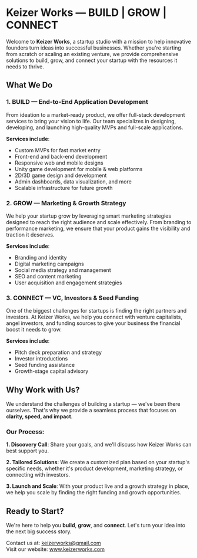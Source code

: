 # Keizer Works — BUILD | GROW | CONNECT

Welcome to **Keizer Works**, a startup studio with a mission to help innovative founders turn ideas into successful businesses. Whether you're starting from scratch or scaling an existing venture, we provide comprehensive solutions to build, grow, and connect your startup with the resources it needs to thrive.

## What We Do

### 1. BUILD — End-to-End Application Development

From ideation to a market-ready product, we offer full-stack development services to bring your vision to life. Our team specializes in designing, developing, and launching high-quality MVPs and full-scale applications.

**Services include**:
* Custom MVPs for fast market entry
* Front-end and back-end development
* Responsive web and mobile designs
* Unity game development for mobile & web platforms
* 2D/3D game design and development
* Admin dashboards, data visualization, and more
* Scalable infrastructure for future growth

### 2. GROW — Marketing & Growth Strategy

We help your startup grow by leveraging smart marketing strategies designed to reach the right audience and scale effectively. From branding to performance marketing, we ensure that your product gains the visibility and traction it deserves.

**Services include**:
* Branding and identity
* Digital marketing campaigns
* Social media strategy and management
* SEO and content marketing
* User acquisition and engagement strategies

### 3. CONNECT — VC, Investors & Seed Funding

One of the biggest challenges for startups is finding the right partners and investors. At Keizer Works, we help you connect with venture capitalists, angel investors, and funding sources to give your business the financial boost it needs to grow.

**Services include**:
* Pitch deck preparation and strategy
* Investor introductions
* Seed funding assistance
* Growth-stage capital advisory

## Why Work with Us?

We understand the challenges of building a startup — we've been there ourselves. That's why we provide a seamless process that focuses on **clarity, speed, and impact**.

### Our Process:

**1. Discovery Call**: Share your goals, and we'll discuss how Keizer Works can best support you.

**2. Tailored Solutions**: We create a customized plan based on your startup's specific needs, whether it's product development, marketing strategy, or connecting with investors.

**3. Launch and Scale**: With your product live and a growth strategy in place, we help you scale by finding the right funding and growth opportunities.

## Ready to Start?

We're here to help you **build**, **grow**, and **connect**. Let's turn your idea into the next big success story.

Contact us at: keizerworks@gmail.com  
Visit our website: www.keizerworks.com
